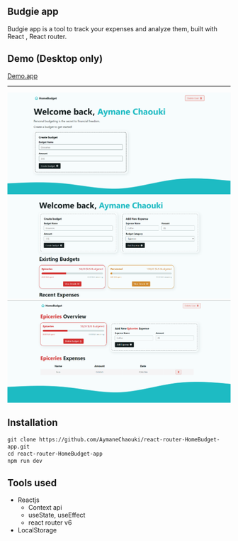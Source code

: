 ## Budgie app

Budgie app is a tool to track your expenses and analyze them, built with React , React router.

## Demo (Desktop only)
[Demo.app](https://chaouki-home-budget-app.netlify.app/)

---
![Screen Shot 2024-03-17 at 14 46 27](https://github.com/AymaneChaouki/react-router-HomeBudget-app/blob/master/src/assets/1.png)
![Screen Shot 2024-03-17 at 14 47 27](https://github.com/AymaneChaouki/react-router-HomeBudget-app/blob/master/src/assets/2.png)
![Screen Shot 2024-03-17 at 14 48 27](https://github.com/AymaneChaouki/react-router-HomeBudget-app/blob/master/src/assets/3.png)

## Installation

```plaintext
git clone https://github.com/AymaneChaouki/react-router-HomeBudget-app.git
cd react-router-HomeBudget-app
npm run dev
```

## Tools used

-   Reactjs
    -   Context api
    -   useState, useEffect
    -   react router v6
-   LocalStorage
